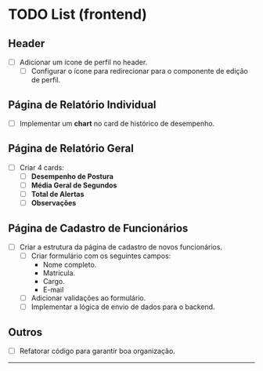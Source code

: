 # TODO List (frontend)

## Header
- [ ] Adicionar um ícone de perfil no header.
  - [ ] Configurar o ícone para redirecionar para o componente de edição de perfil.

## Página de Relatório Individual
- [ ] Implementar um **chart** no card de histórico de desempenho.

## Página de Relatório Geral
- [ ] Criar 4 cards:
  - [ ] **Desempenho de Postura**
  - [ ] **Média Geral de Segundos**
  - [ ] **Total de Alertas**
  - [ ] **Observações**

## Página de Cadastro de Funcionários
- [ ] Criar a estrutura da página de cadastro de novos funcionários.
  - [ ] Criar formulário com os seguintes campos:
    - Nome completo.
    - Matrícula.
    - Cargo.
    - E-mail
  - [ ] Adicionar validações ao formulário.
  - [ ] Implementar a lógica de envio de dados para o backend.

## Outros
- [ ] Refatorar código para garantir boa organização.

---

